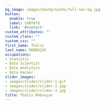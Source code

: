 ```yaml
---
bg_image: images/backgrounds/full-nav-bg.jpg
button:
  enable: true
  label: CONTATO
  link: '#contact'
custom_attributes: ""
custom_class: ""
custom_css: ""
first_name: Thalis
last_name: REBOUÇAS
occupations:
- Statistic
- Data Scientist
- Data Analytics
- Data Hacker
slider_images:
- images/slider/slider-1.gif
- images/slider/slider-2.jpg
- images/slider/slider-3.jpg
title: Thalis Rebouças
---
```

